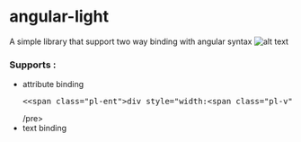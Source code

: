 # angular-light
A simple library that support two way binding with angular syntax
![alt text](http://s9.picofile.com/file/8317089618/two_way_data_binding_diagram.png)
<h3>Supports :</h3>
<ul>
  <li>attribute binding</li> 
<pre>
&lt;&lt;span class="pl-ent"&gtdiv style="width:&lt;span class="pl-v"&gt{{width}}&lt;/span&gtpx"&lt;/span&gt&gt;
</pre>
/pre>

  <li>text binding</li>  

  
</ul>

